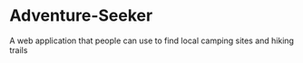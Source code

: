 # Adventure-Seeker
A web application that people can use to find local camping sites and hiking trails

